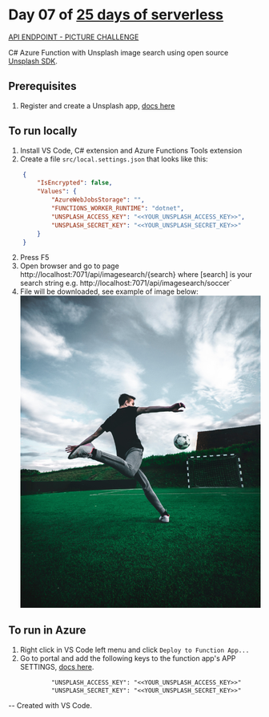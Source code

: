 # Day 07 of [25 days of serverless](https://25daysofserverless.com)

[API ENDPOINT - PICTURE CHALLENGE](https://25daysofserverless.com/calendar/7)

C# Azure Function with Unsplash image search using open source [Unsplash SDK](https://github.com/rootasjey/unsplasharp).

## Prerequisites
1. Register and create a Unsplash app, [docs here](https://unsplash.com/developers)

## To run locally
1. Install VS Code, C# extension and Azure Functions Tools extension
2. Create a file `src/local.settings.json` that looks like this:
```json
    {
        "IsEncrypted": false,
        "Values": {
            "AzureWebJobsStorage": "",
            "FUNCTIONS_WORKER_RUNTIME": "dotnet",
            "UNSPLASH_ACCESS_KEY": "<<YOUR_UNSPLASH_ACCESS_KEY>>",
            "UNSPLASH_SECRET_KEY": "<<YOUR_UNSPLASH_SECRET_KEY>>"        
        }
    }
```
2. Press F5
3. Open browser and go to page http://localhost:7071/api/imagesearch/{search}
    where [search] is your search string e.g. http://localhost:7071/api/imagesearch/soccer`
4. File will be downloaded, see example of image below:
![soccer](soccer.png)

## To run in Azure
1. Right click in VS Code left menu and click `Deploy to Function App...` 
2. Go to portal and add the following keys to the function app's APP SETTINGS, [docs here](https://docs.microsoft.com/en-us/azure/azure-functions/functions-how-to-use-azure-function-app-settings).
```text
            "UNSPLASH_ACCESS_KEY": "<<YOUR_UNSPLASH_ACCESS_KEY>>"
            "UNSPLASH_SECRET_KEY": "<<YOUR_UNSPLASH_SECRET_KEY>>" 
```

-- Created with VS Code.
